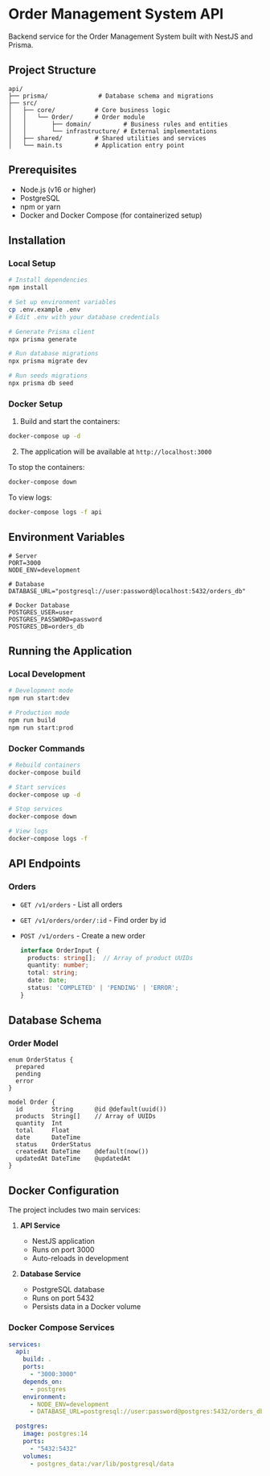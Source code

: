 # Order Management System API

Backend service for the Order Management System built with NestJS and Prisma.

## Project Structure

```
api/
├── prisma/              # Database schema and migrations
├── src/
│   ├── core/           # Core business logic
│   │   └── Order/      # Order module
│   │       ├── domain/         # Business rules and entities
│   │       └── infrastructure/ # External implementations
│   ├── shared/         # Shared utilities and services
│   └── main.ts         # Application entry point
```

## Prerequisites

- Node.js (v16 or higher)
- PostgreSQL
- npm or yarn
- Docker and Docker Compose (for containerized setup)

## Installation

### Local Setup

```bash
# Install dependencies
npm install

# Set up environment variables
cp .env.example .env
# Edit .env with your database credentials

# Generate Prisma client
npx prisma generate

# Run database migrations
npx prisma migrate dev

# Run seeds migrations
npx prisma db seed
```

### Docker Setup

1. Build and start the containers:
```bash
docker-compose up -d
```

2. The application will be available at `http://localhost:3000`

To stop the containers:
```bash
docker-compose down
```

To view logs:
```bash
docker-compose logs -f api
```

## Environment Variables

```env
# Server
PORT=3000
NODE_ENV=development

# Database
DATABASE_URL="postgresql://user:password@localhost:5432/orders_db"

# Docker Database
POSTGRES_USER=user
POSTGRES_PASSWORD=password
POSTGRES_DB=orders_db
```

## Running the Application

### Local Development
```bash
# Development mode
npm run start:dev

# Production mode
npm run build
npm run start:prod
```

### Docker Commands
```bash
# Rebuild containers
docker-compose build

# Start services
docker-compose up -d

# Stop services
docker-compose down

# View logs
docker-compose logs -f
```

## API Endpoints

### Orders
- `GET /v1/orders` - List all orders

- `GET /v1/orders/order/:id` - Find order by id

- `POST /v1/orders` - Create a new order
  ```typescript
  interface OrderInput {
    products: string[];  // Array of product UUIDs
    quantity: number;
    total: string;
    date: Date;
    status: 'COMPLETED' | 'PENDING' | 'ERROR';
  }
  ```

## Database Schema

### Order Model
```prisma
enum OrderStatus {
  prepared
  pending
  error
}

model Order {
  id        String      @id @default(uuid())
  products  String[]    // Array of UUIDs
  quantity  Int
  total     Float
  date      DateTime
  status    OrderStatus
  createdAt DateTime    @default(now())
  updatedAt DateTime    @updatedAt
}
```

## Docker Configuration

The project includes two main services:

1. **API Service**
   - NestJS application
   - Runs on port 3000
   - Auto-reloads in development

2. **Database Service**
   - PostgreSQL database
   - Runs on port 5432
   - Persists data in a Docker volume

### Docker Compose Services
```yaml
services:
  api:
    build: .
    ports:
      - "3000:3000"
    depends_on:
      - postgres
    environment:
      - NODE_ENV=development
      - DATABASE_URL=postgresql://user:password@postgres:5432/orders_db

  postgres:
    image: postgres:14
    ports:
      - "5432:5432"
    volumes:
      - postgres_data:/var/lib/postgresql/data
```